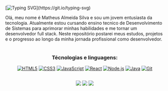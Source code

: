 [![Typing SVG](https://readme-typing-svg.herokuapp.com?font=Roboto&weight=500&size=30&duration=3000&pause=1000&color=2A6FF7&center=true&vCenter=true&width=1200&height=100&lines=Ol%C3%A1%2C++sou+Matheus+Silva+e+sejam+bem+vindos!)](https://git.io/typing-svg)




Olá, meu nome é Matheus Almeida Silva e sou um jovem entusiasta da tecnologia. Atualmente estou cursando ensino tecnico de Desenvolvimento de Sistemas para aprimorar minhas habilidades e me tornar um desenvolvedor full stack. Neste repositório postarei meus estudos, projetos e o progresso ao longo da minha jornada profissional como desenvolvedor. </br> </br>


<div  align="center"> 
  
### Técnologias e linguagens:

  
[![HTML5](https://img.icons8.com/color/48/000000/html-5.png "HTML5")](#)
[![CSS3](https://img.icons8.com/color/48/000000/css3.png "CSS3")](#)
[![JavaScript](https://img.icons8.com/color/48/000000/javascript.png "JavaScript")](#)
[![React](https://img.icons8.com/color/48/000000/react-native.png "React.js")](#)
[![Node.js](https://img.icons8.com/color/48/000000/nodejs.png "Node.js")](#)
[![Java](https://img.icons8.com/color/48/000000/java-coffee-cup-logo.png "JAVA")](#)
[![Git](https://img.icons8.com/color/48/000000/git.png "Git")](#)







</div>

  ##
 
<div  align="center"> 
<a href="https://www.linkedin.com/in/matheus-silva-43412a249/" target="_blank"><img src="https://img.shields.io/badge/-LinkedIn-%230077B5?style=for-the-badge&logo=linkedin&logoColor=white" target="_blank"></a>
<a href="https://wa.me/5511958412229" target="_blank"><img src="https://img.shields.io/badge/WhatsApp-25D366?style=for-the-badge&logo=whatsapp&logoColor=white" target="_blank"></a>
<a href="mailto:mate.almeidasilva@gmail.com" target="_blank"><img src="https://img.shields.io/badge/-Gmail-%23333?style=for-the-badge&logo=gmail&logoColor=white" target="_blank"></a>



</div>
